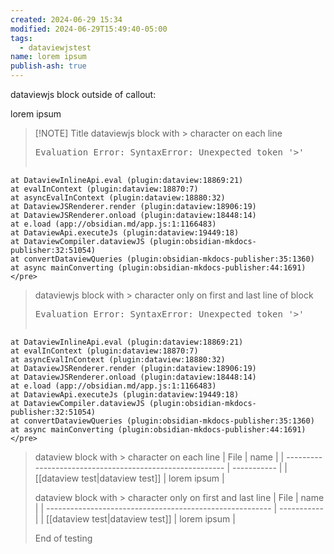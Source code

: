 ```yaml
---
created: 2024-06-29 15:34
modified: 2024-06-29T15:49:40-05:00
tags:
  - dataviewjstest
name: lorem ipsum
publish-ash: true
---
```


dataviewjs block outside of callout:
<span><span><p dir="auto">lorem ipsum</p></span></span>

> [!NOTE] Title
>  dataviewjs block with > character on each line
> <pre class="dataview dataview-error">Evaluation Error: SyntaxError: Unexpected token '&gt;'
    at DataviewInlineApi.eval (plugin:dataview:18869:21)
    at evalInContext (plugin:dataview:18870:7)
    at asyncEvalInContext (plugin:dataview:18880:32)
    at DataviewJSRenderer.render (plugin:dataview:18906:19)
    at DataviewJSRenderer.onload (plugin:dataview:18448:14)
    at e.load (app://obsidian.md/app.js:1:1166483)
    at DataviewApi.executeJs (plugin:dataview:19449:18)
    at DataviewCompiler.dataviewJS (plugin:obsidian-mkdocs-publisher:32:51054)
    at convertDataviewQueries (plugin:obsidian-mkdocs-publisher:35:1360)
    at async mainConverting (plugin:obsidian-mkdocs-publisher:44:1691)</pre>
>  dataviewjs block with > character only on first and last line of block
> <pre class="dataview dataview-error">Evaluation Error: SyntaxError: Unexpected token '&gt;'
    at DataviewInlineApi.eval (plugin:dataview:18869:21)
    at evalInContext (plugin:dataview:18870:7)
    at asyncEvalInContext (plugin:dataview:18880:32)
    at DataviewJSRenderer.render (plugin:dataview:18906:19)
    at DataviewJSRenderer.onload (plugin:dataview:18448:14)
    at e.load (app://obsidian.md/app.js:1:1166483)
    at DataviewApi.executeJs (plugin:dataview:19449:18)
    at DataviewCompiler.dataviewJS (plugin:obsidian-mkdocs-publisher:32:51054)
    at convertDataviewQueries (plugin:obsidian-mkdocs-publisher:35:1360)
    at async mainConverting (plugin:obsidian-mkdocs-publisher:44:1691)</pre>
> dataview block with > character on each line
>  | File                                                     | name        |
> | -------------------------------------------------------- | ----------- |
> | [[dataview test\|dataview test]] | lorem ipsum |
> 
> dataview block with > character only on first and last line
>  | File                                                     | name        |
> | -------------------------------------------------------- | ----------- |
> | [[dataview test\|dataview test]] | lorem ipsum |
> 
> 
> End of testing
